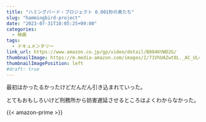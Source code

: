 ```yaml
---
title: "ハミングバード・プロジェクト 0.001秒の男たち"
slug: "hammingbird-project"
date: "2023-07-31T10:05:25+09:00"
categories:
  - 映画
tags:
  - ドキュメンタリー
link_url: https://www.amazon.co.jp/gp/video/detail/B084KVWD2G/
thumbnailImage: https://m.media-amazon.com/images/I/71VhUAZwt8L._AC_UL400_.jpg
thumbnailImagePosition: left
#draft: true
---
```

最初はかったるかったけどだんだん引き込まれていった。
<!--more-->
とてもおもしろいけど刑務所から妨害遅延させるところはよくわからなかった。

{{< amazon-prime >}}
